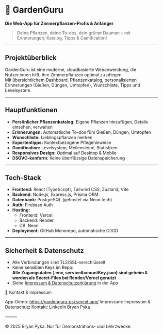# 🌱 GardenGuru

**Die Web-App für Zimmerpflanzen-Profis & Anfänger**  
> Deine Pflanzen, deine To-dos, dein grüner Daumen – mit Erinnerungen, Katalog, Tipps & Gamification!

---

##  Projektüberblick

GardenGuru ist eine moderne, cloudbasierte Webanwendung, die Nutzer:innen hilft, ihre Zimmerpflanzen optimal zu pflegen.  
Mit übersichtlichem Dashboard, Pflanzenkatalog, personalisierten Erinnerungen (Gießen, Düngen, Umtopfen), Wunschliste, Tipps und Levelsystem.

---

##  Hauptfunktionen

- **Persönlicher Pflanzenkatalog:** Eigene Pflanzen hinzufügen, Details einsehen, verwalten  
- **Erinnerungen:** Automatische To-dos fürs Gießen, Düngen, Umtopfen  
- **Wunschliste:** Lieblingspflanzen merken  
- **Expertentipps:** Kontextbezogene Pflegehinweise  
- **Gamification:** Levelsystem, Meilensteine, Statistiken  
- **Responsives Design:** Optimal auf Desktop & Mobile  
- **DSGVO-konform:** Keine überflüssige Datenspeicherung

---

##  Tech-Stack

- **Frontend:** React (TypeScript), Tailwind CSS, Zustand, Vite  
- **Backend:** Node.js, Express.js, Prisma ORM  
- **Datenbank:** PostgreSQL (gehostet via Neon.tech)  
- **Auth:** Firebase Auth  
- **Hosting:**  
  - Frontend: Vercel  
  - Backend: Render  
  - DB: Neon  
- **Deployment:** GitHub Monorepo, automatische CI/CD

---

## Sicherheit & Datenschutz

- Alle Verbindungen sind TLS/SSL-verschlüsselt
- Keine sensiblen Keys im Repo:  
  **Alle Zugangsdaten (.env, serviceAccountKey.json) sind geheim & werden als Secret-Files bei Render/Vercel genutzt**
- Siehe [Impressum & Datenschutzerklärung](https://gardenguru-psi.vercel.app/impressum) in der App


📣 Kontakt & Impressum

App-Demo: https://gardenguru-psi.vercel.app/
Impressum: Impressum & Datenschutz
Kontakt: LinkedIn Bryan Pyka

⸻

© 2025 Bryan Pyka. Nur für Demonstrations- und Lehrzwecke.

